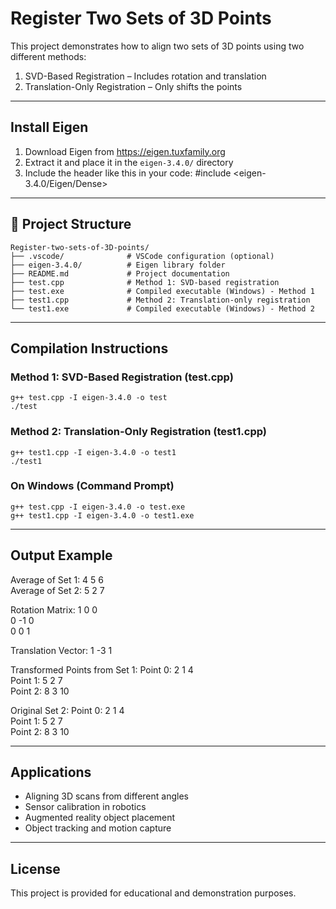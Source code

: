 
# Register Two Sets of 3D Points

This project demonstrates how to align two sets of 3D points using two different methods:

1. SVD-Based Registration – Includes rotation and translation  
2. Translation-Only Registration – Only shifts the points  

---

## Install Eigen

1. Download Eigen from https://eigen.tuxfamily.org  
2. Extract it and place it in the `eigen-3.4.0/` directory  
3. Include the header like this in your code:
   #include <eigen-3.4.0/Eigen/Dense>

---


## 📁 Project Structure

```
Register-two-sets-of-3D-points/
├── .vscode/              # VSCode configuration (optional)
├── eigen-3.4.0/          # Eigen library folder
├── README.md             # Project documentation
├── test.cpp              # Method 1: SVD-based registration
├── test.exe              # Compiled executable (Windows) - Method 1
├── test1.cpp             # Method 2: Translation-only registration
└── test1.exe             # Compiled executable (Windows) - Method 2
```


---

## Compilation Instructions

### Method 1: SVD-Based Registration (test.cpp)
```
g++ test.cpp -I eigen-3.4.0 -o test
./test
```
### Method 2: Translation-Only Registration (test1.cpp)
```
g++ test1.cpp -I eigen-3.4.0 -o test1
./test1
```
### On Windows (Command Prompt)
```
g++ test.cpp -I eigen-3.4.0 -o test.exe
g++ test1.cpp -I eigen-3.4.0 -o test1.exe
```
---

## Output Example

Average of Set 1: 4 5 6  
Average of Set 2: 5 2 7  

Rotation Matrix:
1  0  0  
0 -1  0  
0  0  1  

Translation Vector:
1 -3 1  

Transformed Points from Set 1:
Point 0: 2 1 4  
Point 1: 5 2 7  
Point 2: 8 3 10  

Original Set 2:
Point 0: 2 1 4  
Point 1: 5 2 7  
Point 2: 8 3 10

---

## Applications

- Aligning 3D scans from different angles  
- Sensor calibration in robotics  
- Augmented reality object placement  
- Object tracking and motion capture

---



## License

This project is provided for educational and demonstration purposes.
